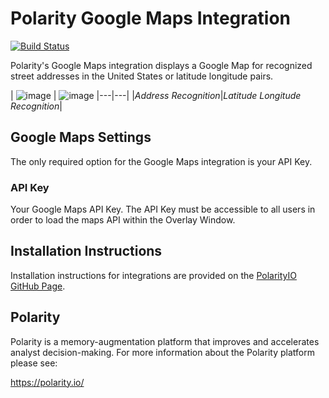 # Polarity Google Maps Integration 

[![Build Status](https://travis-ci.org/polarityio/google-maps.svg?branch=master)](https://travis-ci.org/polarityio/google-maps)

Polarity's Google Maps integration displays a Google Map for recognized street addresses in the United States or latitude longitude pairs.

| ![image](https://user-images.githubusercontent.com/306319/40696616-87608682-6394-11e8-8057-37103d695bb4.png) |
![image](https://user-images.githubusercontent.com/306319/40697161-fc7a4500-6396-11e8-9368-9dec04c93e09.png)
|---|---|
|*Address Recognition*|*Latitude Longitude Recognition*|

## Google Maps Settings

The only required option for the Google Maps integration is your API Key.

### API Key

Your Google Maps API Key.  The API Key must be accessible to all users in order to load the maps API within the Overlay Window.

## Installation Instructions

Installation instructions for integrations are provided on the [PolarityIO GitHub Page](https://polarityio.github.io/).

## Polarity

Polarity is a memory-augmentation platform that improves and accelerates analyst decision-making.  For more information about the Polarity platform please see: 

https://polarity.io/
